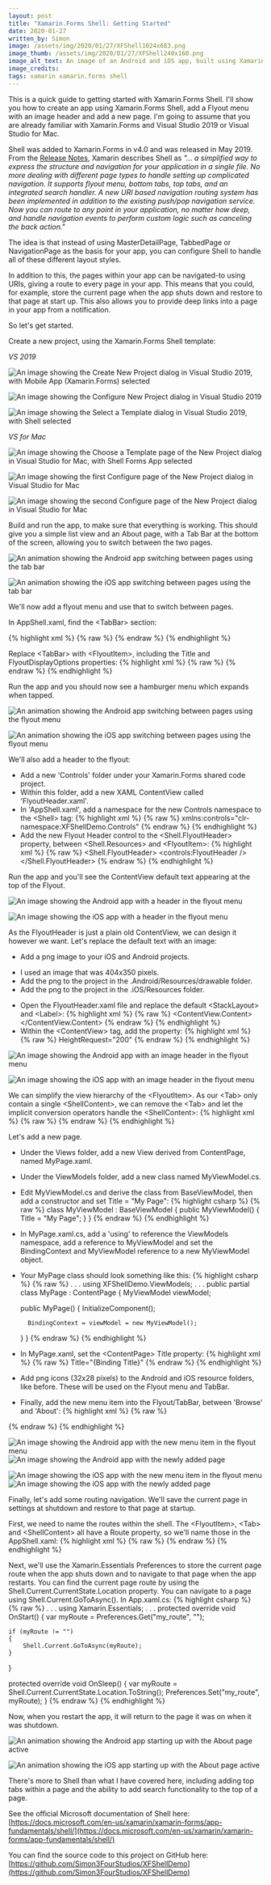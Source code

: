 ```yaml
---
layout: post
title: "Xamarin.Forms Shell: Getting Started"
date: 2020-01-27
written_by: Simon
image: /assets/img/2020/01/27/XFShell1024x683.png
image_thumb: /assets/img/2020/01/27/XFShell240x160.png
image_alt_text: An image of an Android and iOS app, built using Xamarin.Forms Shell
image_credits:  
tags: xamarin xamarin.forms shell
---
```


This is a quick guide to getting started with Xamarin.Forms Shell. I'll show you how to create an app using Xamarin.Forms Shell, add a Flyout menu with an image header and add a new page. I'm going to assume that you are already familiar with Xamarin.Forms and Visual Studio 2019 or Visual Studio for Mac.

Shell was added to Xamarin.Forms in v4.0 and was released in May 2019. From the [Release Notes](https://docs.microsoft.com/en-us/xamarin/xamarin-forms/release-notes/4.0/4.0.0), Xamarin describes Shell as *"... a simplified way to express the structure and navigation for your application in a single file. No more dealing with different page types to handle setting up complicated navigation. It supports flyout menu, bottom tabs, top tabs, and an integrated search handler. A new URI based navigation routing system has been implemented in addition to the existing push/pop navigation service. Now you can route to any point in your application, no matter how deep, and handle navigation events to perform custom logic such as canceling the back action."*

The idea is that instead of using MasterDetailPage, TabbedPage or NavigationPage as the basis for your app, you can configure Shell to handle all of these different layout styles.

In addition to this, the pages within your app can be navigated-to using URIs, giving a route to every page in your app. This means that you could, for example, store the current page when the app shuts down and restore to that page at start up. This also allows you to provide deep links into a page in your app from a notification.

So let's get started.

Create a new project, using the Xamarin.Forms Shell template:

*VS 2019*

![An image showing the Create New Project dialog in Visual Studio 2019, with Mobile App (Xamarin.Forms) selected](/assets/img/2020/01/27/vs2019-proj-template.png)

![An image showing the Configure New Project dialog in Visual Studio 2019](/assets/img/2020/01/27/vs2019-proj-config.png)

![An image showing the Select a Template dialog in Visual Studio 2019, with Shell selected](/assets/img/2020/01/27/vs2019-proj-shell.png)


*VS for Mac*

![An image showing the Choose a Template page of the New Project dialog in Visual Studio for Mac, with Shell Forms App selected](/assets/img/2020/01/27/vsmac-proj-template.png)

![An image showing the first Configure page of the New Project dialog in Visual Studio for Mac](/assets/img/2020/01/27/vsmac-proj-shell.png)

![An image showing the second Configure page of the New Project dialog in Visual Studio for Mac](/assets/img/2020/01/27/vsmac-proj-config.png)

Build and run the app, to make sure that everything is working. This should give you a simple list view and an About page, with a Tab Bar at the bottom of the screen, allowing you to switch between the two pages.

![An animation showing the Android app switching between pages using the tab bar](/assets/img/2020/01/27/XFShellDemoAndroid1.gif)

![An animation showing the iOS app switching between pages using the tab bar](/assets/img/2020/01/27/XFShellDemoiOS1.gif)



We'll now add a flyout menu and use that to switch between pages.


In AppShell.xaml, find the &lt;TabBar&gt; section:

{% highlight xml %}
{% raw %}
<TabBar>
    <Tab Title="Browse" Icon="tab_feed.png">
        <ShellContent ContentTemplate="{DataTemplate local:ItemsPage}" />
    </Tab>
    <Tab Title="About" Icon="tab_about.png">
        <ShellContent ContentTemplate="{DataTemplate local:AboutPage}" />
    </Tab>
</TabBar>
{% endraw %}
{% endhighlight %}

Replace &lt;TabBar&gt; with &lt;FlyoutItem&gt;, including the Title and FlyoutDisplayOptions properties:
{% highlight xml %}
{% raw %}
<FlyoutItem Title="XFShell Demo"
            FlyoutDisplayOptions="AsMultipleItems">
    <Tab Title="Browse" Icon="tab_feed.png">
        <ShellContent ContentTemplate="{DataTemplate local:ItemsPage}" />
    </Tab>
    <Tab Title="About" Icon="tab_about.png">
        <ShellContent ContentTemplate="{DataTemplate local:AboutPage}" />
    </Tab>
</FlyoutItem>
{% endraw %}
{% endhighlight %}

Run the app and you should now see a hamburger menu which expands when tapped.

![An animation showing the Android app switching between pages using the flyout menu](/assets/img/2020/01/27/XFShellDemoAndroid2.gif)

![An animation showing the iOS app switching between pages using the flyout menu](/assets/img/2020/01/27/XFShellDemoiOS2.gif)

We'll also add a header to the flyout:

* Add a new 'Controls' folder under your Xamarin.Forms shared code project.
* Within this folder, add a new XAML ContentView called 'FlyoutHeader.xaml'.
* In 'AppShell.xaml', add a namespace for the new Controls namespace to the &lt;Shell&gt; tag:
{% highlight xml %}
{% raw %}
xmlns:controls="clr-namespace:XFShellDemo.Controls"
{% endraw %}
{% endhighlight %}
* Add the new Flyout Header control to the &lt;Shell.FlyoutHeader&gt; property, between &lt;Shell.Resources&gt; and &lt;FlyoutItem&gt;:
{% highlight xml %}
{% raw %}
<Shell.FlyoutHeader>
    <controls:FlyoutHeader />
</Shell.FlyoutHeader>
{% endraw %}
{% endhighlight %}

Run the app and you'll see the ContentView default text appearing at the top of the Flyout.

![An image showing the Android app with a header in the flyout menu](/assets/img/2020/01/27/vs2019-flyout-header1.png)

![An image showing the iOS app with a header in the flyout menu](/assets/img/2020/01/27/vsmac-flyout-header1.png)


As the FlyoutHeader is just a plain old ContentView, we can design it however we want. Let's replace the default text with an image:
* Add a png image to your iOS and Android projects.
- I used an image that was 404x350 pixels.
- Add the png to the project in the .Android/Resources/drawable folder.
- Add the png to the project in the .iOS/Resources folder.
* Open the FlyoutHeader.xaml file and replace the default &lt;StackLayout&gt; and &lt;Label&gt;:
{% highlight xml %}
{% raw %}
<ContentView.Content>
    <Grid BackgroundColor="White">
        <Image Aspect="AspectFit"
                Source="the_name_of_your_png" />
    </Grid>
</ContentView.Content>
{% endraw %}
{% endhighlight %}
* Within the &lt;ContentView&gt; tag, add the property:
{% highlight xml %}
{% raw %}
HeightRequest="200"
{% endraw %}
{% endhighlight %}


![An image showing the Android app with an image header in the flyout menu](/assets/img/2020/01/27/vs2019-flyout-header2.png)

![An image showing the iOS app with an image header in the flyout menu](/assets/img/2020/01/27/vsmac-flyout-header2.png)


We can simplify the view hierarchy of the &lt;FlyoutItem&gt;. As our &lt;Tab&gt; only contain a single &lt;ShellContent&gt;, we can remove the &lt;Tab&gt; and let the implicit conversion operators handle the &lt;ShellContent&gt;:
{% highlight xml %}
{% raw %}
<FlyoutItem Title="XFShell Demo"
            FlyoutDisplayOptions="AsMultipleItems">
    <ShellContent Title="Browse" Icon="tab_feed.png" ContentTemplate="{DataTemplate local:ItemsPage}" />
    <ShellContent Title="About" Icon="tab_about.png" ContentTemplate="{DataTemplate local:AboutPage}" />
</FlyoutItem>
{% endraw %}
{% endhighlight %}



Let's add a new page.
* Under the Views folder, add a new View derived from ContentPage, named MyPage.xaml.
* Under the ViewModels folder, add a new class named MyViewModel.cs.
* Edit MyViewModel.cs and derive the class from BaseViewModel, then add a constructor and set Title = "My Page":
{% highlight csharp %}
{% raw %}
class MyViewModel : BaseViewModel
{
    public MyViewModel()
    {
        Title = "My Page";
    }
}
{% endraw %}
{% endhighlight %}
* In MyPage.xaml.cs, add a 'using' to reference the ViewModels namespace, add a reference to MyViewModel and set the BindingContext and MyViewModel reference to a new MyViewModel object.
* Your MyPage class should look something like this:
{% highlight csharp %}
{% raw %}
.
.
.
using XFShellDemo.ViewModels;
.
.
.
public partial class MyPage : ContentPage
{
    MyViewModel viewModel;
    
    public MyPage()
    {
        InitializeComponent();

        BindingContext = viewModel = new MyViewModel();
    }
}
{% endraw %}
{% endhighlight %}
* In MyPage.xaml, set the &lt;ContentPage&gt; Title property:
{% highlight xml %}
{% raw %}
Title="{Binding Title}"
{% endraw %}
{% endhighlight %}
* Add png icons (32x28 pixels) to the Android and iOS resource folders, like before. These will be used on the Flyout menu and TabBar.
* Finally, add the new menu item into the Flyout/TabBar, between 'Browse' and 'About':
{% highlight xml %}
{% raw %}
<ShellContent Title="My Page" Icon="tab_ThreeFourStudiosTriangles.png" ContentTemplate="{DataTemplate local:MyPage}" />
{% endraw %}
{% endhighlight %}

![An image showing the Android app with the new menu item in the flyout menu](/assets/img/2020/01/27/vs2019-new-page-flyout.png)
![An image showing the Android app with the newly added page](/assets/img/2020/01/27/vs2019-new-page.png)

![An image showing the iOS app with the new menu item in the flyout menu](/assets/img/2020/01/27/vsmac-new-page-flyout.png)
![An image showing the iOS app with the newly added page](/assets/img/2020/01/27/vsmac-new-page.png)

Finally, let's add some routing navigation. We'll save the current page in settings at shutdown and restore to that page at startup.

First, we need to name the routes within the shell. The &lt;FlyoutItem&gt;, &lt;Tab&gt; and &lt;ShellContent&gt; all have a Route property, so we'll name those in the AppShell.xaml:
{% highlight xml %}
{% raw %}
<FlyoutItem Route="root" Title="XFShell Demo"
            FlyoutDisplayOptions="AsMultipleItems">
    <ShellContent Route="browse" Title="Browse" Icon="tab_feed.png" ContentTemplate="{DataTemplate local:ItemsPage}" />
    <ShellContent Route="my_page" Title="My Page" Icon="tab_ThreeFourStudiosTriangles.png" ContentTemplate="{DataTemplate local:MyPage}" />
    <ShellContent Route="about" Title="About" Icon="tab_about.png" ContentTemplate="{DataTemplate local:AboutPage}" />
</FlyoutItem>
{% endraw %}
{% endhighlight %}

Next, we'll use the Xamarin.Essentials Preferences to store the current page route when the app shuts down and to navigate to that page when the app restarts. You can find the current page route by using the Shell.Current.CurrentState.Location property. You can navigate to a page using Shell.Current.GoToAsync(). In App.xaml.cs:
{% highlight csharp %}
{% raw %}
.
.
.
using Xamarin.Essentials;
.
.
.
protected override void OnStart()
{
    var myRoute = Preferences.Get("my_route", "");

    if (myRoute != "")
    {
        Shell.Current.GoToAsync(myRoute);
    }
}

protected override void OnSleep()
{
    var myRoute = Shell.Current.CurrentState.Location.ToString();
    Preferences.Set("my_route", myRoute);
}
{% endraw %}
{% endhighlight %}

Now, when you restart the app, it will return to the page it was on when it was shutdown.

![An animation showing the Android app starting up with the About page active](/assets/img/2020/01/27/XFShellDemoAndroid3.gif)

![An animation showing the iOS app starting up with the About page active](/assets/img/2020/01/27/XFShellDemoiOS3.gif)

There's more to Shell than what I have covered here, including adding top tabs within a page and the ability to add search functionality to the top of a page.

See the official Microsoft documentation of Shell here:
[https://docs.microsoft.com/en-us/xamarin/xamarin-forms/app-fundamentals/shell/](https://docs.microsoft.com/en-us/xamarin/xamarin-forms/app-fundamentals/shell/)

You can find the source code to this project on GitHub here:
[https://github.com/Simon3FourStudios/XFShellDemo](https://github.com/Simon3FourStudios/XFShellDemo)
